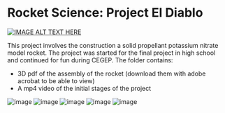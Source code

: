 # Rocket Science: Project El Diablo
[![IMAGE ALT TEXT HERE](https://img.youtube.com/vi/KFnMKojpYFU/0.jpg)](https://www.youtube.com/watch?v=KFnMKojpYFU)

This project involves the construction a solid propellant potassium nitrate model rocket. The project was started for the final project in high school and continued for fun during CEGEP. The folder contains:

- 3D pdf of the assembly of the rocket (download them with adobe acrobat to be able to view)
- A mp4 video of the initial stages of the project

![image](https://github.com/Guillaume-mcgill/rocket/assets/118313328/c20b29a7-5e11-4fa5-bbdc-ccbe461b2ec7)
![image](https://github.com/Guillaume-mcgill/rocket/assets/118313328/8d869a42-3649-4143-95fd-7a550ea34bc2)
![image](https://github.com/Guillaume-mcgill/rocket/assets/118313328/778f34ea-9385-4092-9bc2-692c02cd4d57)
![image](https://github.com/Guillaume-mcgill/rocket/assets/118313328/4f27cdf5-3c79-4447-b230-753078e09c02)
![image](https://github.com/Guillaume-mcgill/rocket/assets/118313328/8d220be8-8c1c-45ab-8e64-54cbe3382f4c)





